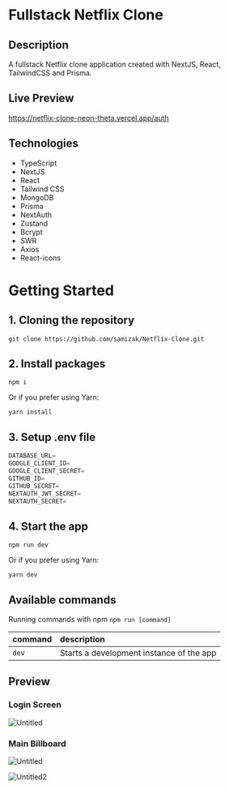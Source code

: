 # Fullstack Netflix Clone

## Description
A fullstack Netflix clone application created with NextJS, React, TailwindCSS and Prisma.

## Live Preview
https://netflix-clone-neon-theta.vercel.app/auth

## Technologies
* TypeScript
* NextJS
* React
* Tailwind CSS
* MongoDB
* Prisma
* NextAuth
* Zustand
* Bcrypt
* SWR
* Axios
* React-icons


# Getting Started

## 1. Cloning the repository

```shell
git clone https://github.com/samizak/Netflix-Clone.git
```

## 2. Install packages
```shell
npm i
```
Or if you prefer using Yarn:
```shell
yarn install
```

## 3. Setup .env file
```js
DATABASE_URL=
GOOGLE_CLIENT_ID=
GOOGLE_CLIENT_SECRET=
GITHUB_ID=
GITHUB_SECRET=
NEXTAUTH_JWT_SECRET=
NEXTAUTH_SECRET=
```

## 4. Start the app
```shell
npm run dev
```
Or if you prefer using Yarn:
```shell
yarn dev
```

## Available commands

Running commands with npm `npm run [command]`

| command         | description                              |
| :-------------- | :--------------------------------------- |
| `dev`           | Starts a development instance of the app |


## Preview

### Login Screen
![Untitled](https://github.com/samizak/Netflix-Clone/assets/30938455/0b809072-b978-4d79-8c0f-b04b4d0a7469)


### Main Billboard
![Untitled](https://github.com/samizak/Netflix-Clone/assets/30938455/4c3e3a00-1445-4458-9bd7-f8bd239e80e6)

![Untitled2](https://github.com/samizak/Netflix-Clone/assets/30938455/2acb0346-4cc0-417b-8073-8bc69f0eec8b)



